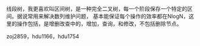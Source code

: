 线段树，我更喜欢叫区间树，是一种完全二叉树，每一个阶段保存一个特定的区间。据说常用来解决数列维护问题，
基本能保证每个操作的效率都在NlogN，这里的操作包括，是增删改查中的，增加，查询，和修改，不包括删除节点。

zoj2859，hdu1166，hdu1754

